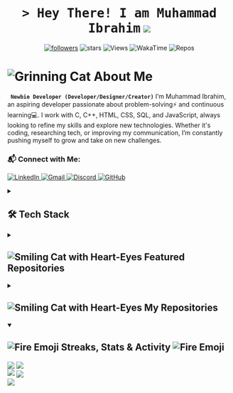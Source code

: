 <!-- Header Animated Image BEGIN -->
<p align="center"> 
  <h1 align="center">
    <samp>&gt; Hey There! I am <b>Muhammad Ibrahim</b></samp>
  <img src="https://media.giphy.com/media/hvRJCLFzcasrR4ia7z/giphy.gif" width="28">
</h1>
<!--
![Landing Image](https://github.com/maybethemuhammadibrahim/Website-Portfolio/blob/main/src/assets/img/logo/welcome.png)
</p>
<!-- Header Animated Image END -->
<!-- Social badges section -->
<!-- Badges with custom icons - https://github.com/DenverCoder1/custom-icon-badges -->
<!-- View counter - https://komarev.com -->
<!-- https://custom-icon-badges.demolab.com-->


<p align="center">
  <a href="https://github.com/maybethemuhammadibrahim?tab=followers">
    <img alt="followers" title="Follow me on Github" src="https://custom-icon-badges.demolab.com/github/followers/maybethemuhammadibrahim?color=FF0000&style=for-the-badge&logo=person-add&labelColor=000000&logoColor=white&label=Follow"/></a>
    <img alt="stars" title="stars" src="https://custom-icon-badges.demolab.com/github/stars/maybethemuhammadibrahim?logo=star&style=for-the-badge&color=FF0000&labelColor=000000"/>
    <img alt="Views" title="Views" src="https://komarev.com/ghpvc/?username=maybethemuhammadibrahim&style=for-the-badge&color=00000F"/>
    <img alt="WakaTime" title="WakaTime" src="https://wakatime.com/badge/user/a7712081-caba-4e50-9f41-e59067e77902.svg?&logoColor=white&style=for-the-badge&color=00000F"/>
    <img alt="Repos" title="Repos" src="https://custom-icon-badges.demolab.com/badge/-maybethemuhammadibrahim.com-black?logo=package&logoColor=white&style=for-the-badge"/>
<p/>






<!-- About Me Text BEGIN -->
# <img src="https://raw.githubusercontent.com/Tarikul-Islam-Anik/Animated-Fluent-Emojis/master/Emojis/Smilies/Grinning%20Cat.png" alt="Grinning Cat" width="25" height="25" /> About Me
**` Newbie Developer (Developer/Designer/Creator)`**
I’m Muhammad Ibrahim, an aspiring developer passionate about problem-solving⚡ and continuous learning💻. I work with C, C++, HTML, CSS, SQL, and JavaScript, always looking to refine my skills and explore new technologies. Whether it's coding, researching tech, or improving my communication, I’m constantly pushing myself to grow and take on new challenges.



<!-- About Me Text BEGIN -->
### 📬 Connect with Me:
  <p align="left">
    <a href="https://www.linkedin.com/in/maybethemuhammadibrahim/" target="_blank">
      <img src="https://skillicons.dev/icons?i=linkedin" width="50" alt="LinkedIn" />
    </a>
    <a href="mailto:mibrahimfiftysix@gmail.com">
      <img src="https://skillicons.dev/icons?i=gmail" width="50" alt="Gmail" />
    </a>
    <a href="https://discord.com/users/1275831607550410886" target="_blank">
      <img src="https://skillicons.dev/icons?i=discord" width="50" alt="Discord" />
    </a>
    <a href="https://github.com/maybethemuhammadibrahim" target="_blank">
      <img src="https://skillicons.dev/icons?i=github" width="50" alt="GitHub" />
    </a>
  </p>

<details>
  <summary><h2>🛠️ Tech Stack</h2></summary>

  <h3>Programming Languages & Web Development</h3>  
  <p>
    <img src="https://skillicons.dev/icons?i=c,cpp,python,js,html,css" height="50">
  </p>

  <h3>Tools & Technologies</h3>  
  <p>
    <img src="https://skillicons.dev/icons?i=github,vscode,linux,mysql,windows" height="50">
    <img src="https://upload.wikimedia.org/wikipedia/commons/0/04/ChatGPT_logo.svg" alt="ChatGPT" height="50">
  </p>

</details>

<details>

  <summary><h2><img src="https://raw.githubusercontent.com/Tarikul-Islam-Anik/Animated-Fluent-Emojis/master/Emojis/Smilies/Smiling%20Cat%20with%20Heart-Eyes.png" alt="Smiling Cat with Heart-Eyes" width="25" height="25" />  Featured Repositories</h2></summary>

<a href="https://github.com/Obaid03/PF_RocketGame">
    <img src="1.png" alt="Rocket Shooting Game" width="400">
</a>

<a href="https://github.com/Obaid03/PF_RocketGame">
    <img src="p2.png" alt="Grocery Store Website" width="400">
</a>



</details>

<details>
  <summary><h2><img src="https://raw.githubusercontent.com/Tarikul-Islam-Anik/Animated-Fluent-Emojis/master/Emojis/Smilies/Smiling%20Cat%20with%20Heart-Eyes.png" alt="Smiling Cat with Heart-Eyes" width="25" height="25" />  My Repositories</h2></summary>

| 8-Bit ALU ( In Progress )                            | Airline Management System ( In Progress )                                    | Grocery Store Website Frontend                                |
| ------------------------------------------------------------ | ------------------------------------------------------------ | ------------------------------------------------------------ |
| [![Repository]([https://github.com/maybethemuhammadibrahim/NextJS-Portify](https://github.com/maybethemuhammadibrahim/DLD_Project))]([https://github.com/maybethemuhammadibrahim/NextJS-Portify](https://github.com/maybethemuhammadibrahim/DLD_Project)) | [![Repository](https://github.com/maybethemuhammadibrahim/Airline_Management_System)](https://github.com/maybethemuhammadibrahim/RetroVerse-Batocera-Theme) | [![Showcase](https://github.com/maybethemuhammadibrahim/GamingScrapper/blob/main/Showcase_Github.png)](https://github.com/maybethemuhammadibrahim/GamePriceTracker) |

</details>





<details open>  
  <summary><h2><img src="https://user-images.githubusercontent.com/74038190/216122041-518ac897-8d92-4c6b-9b3f-ca01dcaf38ee.png" alt="Fire Emoji" width="30" height="30"> Streaks, Stats & Activity <img src="https://user-images.githubusercontent.com/74038190/216122041-518ac897-8d92-4c6b-9b3f-ca01dcaf38ee.png" alt="Fire Emoji" width="30" height="30"></h2></summary>
    <!-- https://github.com/anuraghazra/github-readme-stats // Github Stats-->
  <img align="center" width="400" src="https://github-readme-stats.vercel.app/api?username=maybethemuhammadibrahim&hide_border=true&title_color=FFFFFF&show_icons=true&icon_color=FF0000&ring_color=FF0000&bg_color=000000&text_color=FFFFFF&rank_icon=github" />
    <!-- https://github.com/DenverCoder1/github-readme-streak-stats // Streaks Stats -->
    <img align="center" width="400" src="https://github-readme-streak-stats-eight.vercel.app/?user=maybethemuhammadibrahim&theme=highcontrast&currStreakNum=FF0000&fire=FF0000&card_height=205&currStreakLabel=FF0000&ring=FF0000&border=000000" />
    <br/>
    <!-- https://github.com/Ashutosh00710/github-readme-activity-graph // Graph-Koordinaten -->
<img width="805" src="https://github-readme-activity-graph.vercel.app/graph?username=maybethemuhammadibrahim&theme=high-contrast&hide_border=true&area_color=FF0000&area=true&point=FF0000&line=FF0000&" />
    <!-- https://github.com/anuraghazra/github-readme-stats // Most Used Language-->
    <img align="center" src="https://github-readme-stats.vercel.app/api/top-langs/?username=maybethemuhammadibrahim&layout=compact&text_color=FFFFFF&bg_color=000000&card_width=805&hide_border=true&title_color=FF0000" />
    <br/>
    <!-- https://github.com/anuraghazra/github-readme-stats // WakaTime Stats-->
<img align="center" width="805" src="https://github-readme-stats.vercel.app/api/wakatime?username=gylansalih&theme=midnight-purple&card_width=805&title_color=FF0000&bg_color=000000&layout=default&hide_border=true&text_color=FFFFFF" />
</p>
</details>


